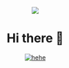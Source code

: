 <p align="center">
  <a href="https://github.com/bimaganteng1"><img src="https://cardivo.vercel.app/api?name=Bima-Wibu&description=Hi,%20i%27m%20BymaWybuuh&image=https://telegra.ph/pepeq-02-14&github=bimaganteng1&pattern=leaf&colorPattern=%23eaeaea" /><a>
</p>

<h1  align='center'> Hi there 👋 </h1>

<p align="center">
  <a href="https://github.com/bimaganteng"><img src="http://readme-typing-svg.herokuapp.com?color=ffc012&center=true&vCenter=true&multiline=false&lines=My+Name+BimaGanteng;wibuuuuuh" alt="hehe">
</p>
